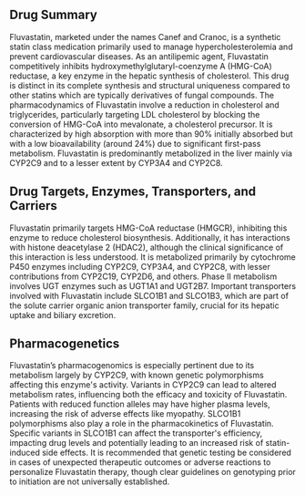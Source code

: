 ## Drug Summary
Fluvastatin, marketed under the names Canef and Cranoc, is a synthetic statin class medication primarily used to manage hypercholesterolemia and prevent cardiovascular diseases. As an antilipemic agent, Fluvastatin competitively inhibits hydroxymethylglutaryl-coenzyme A (HMG-CoA) reductase, a key enzyme in the hepatic synthesis of cholesterol. This drug is distinct in its complete synthesis and structural uniqueness compared to other statins which are typically derivatives of fungal compounds. The pharmacodynamics of Fluvastatin involve a reduction in cholesterol and triglycerides, particularly targeting LDL cholesterol by blocking the conversion of HMG-CoA into mevalonate, a cholesterol precursor. It is characterized by high absorption with more than 90% initially absorbed but with a low bioavailability (around 24%) due to significant first-pass metabolism. Fluvastatin is predominantly metabolized in the liver mainly via CYP2C9 and to a lesser extent by CYP3A4 and CYP2C8.

## Drug Targets, Enzymes, Transporters, and Carriers
Fluvastatin primarily targets HMG-CoA reductase (HMGCR), inhibiting this enzyme to reduce cholesterol biosynthesis. Additionally, it has interactions with histone deacetylase 2 (HDAC2), although the clinical significance of this interaction is less understood. It is metabolized primarily by cytochrome P450 enzymes including CYP2C9, CYP3A4, and CYP2C8, with lesser contributions from CYP2C19, CYP2D6, and others. Phase II metabolism involves UGT enzymes such as UGT1A1 and UGT2B7. Important transporters involved with Fluvastatin include SLCO1B1 and SLCO1B3, which are part of the solute carrier organic anion transporter family, crucial for its hepatic uptake and biliary excretion.

## Pharmacogenetics
Fluvastatin’s pharmacogenomics is especially pertinent due to its metabolism largely by CYP2C9, with known genetic polymorphisms affecting this enzyme's activity. Variants in CYP2C9 can lead to altered metabolism rates, influencing both the efficacy and toxicity of Fluvastatin. Patients with reduced function alleles may have higher plasma levels, increasing the risk of adverse effects like myopathy. SLCO1B1 polymorphisms also play a role in the pharmacokinetics of Fluvastatin. Specific variants in SLCO1B1 can affect the transporter's efficiency, impacting drug levels and potentially leading to an increased risk of statin-induced side effects. It is recommended that genetic testing be considered in cases of unexpected therapeutic outcomes or adverse reactions to personalize Fluvastatin therapy, though clear guidelines on genotyping prior to initiation are not universally established.